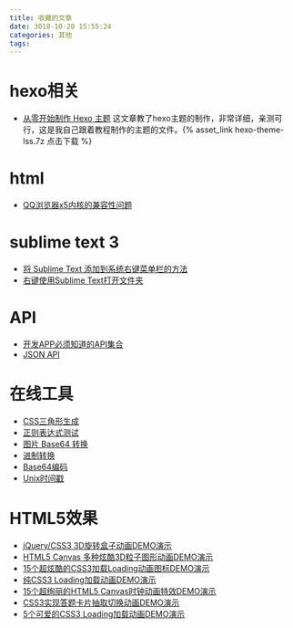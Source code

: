 ```yaml
---
title: 收藏的文章
date: 3018-10-20 15:55:24
categories: 其他
tags:
---
```


# hexo相关
- [从零开始制作 Hexo 主题](https://www.ahonn.me/2016/12/15/create-a-hexo-theme-from-scratch/)
这文章教了hexo主题的制作，非常详细，亲测可行，这是我自己跟着教程制作的主题的文件。{% asset_link hexo-theme-lss.7z 点击下载 %}

# html
- [QQ浏览器x5内核的兼容性问题](https://www.cnblogs.com/chentan/p/6297064.html
)

<!-- more -->

# sublime text 3
- [将 Sublime Text 添加到系统右键菜单栏的方法](https://blog.csdn.net/MariaGit/article/details/79016807)
- [右键使用Sublime Text打开文件夹](https://blog.csdn.net/vvfish119/article/details/78615570)

# API
- [开发APP必须知道的API集合](https://www.cnblogs.com/wikiki/p/7232388.html)
- [JSON API](https://www.sojson.com/api/semantic.html)

# 在线工具
- [CSS三角形生成](http://www.nicetool.net/embed/css_triangle_generator.html)
- [正则表达式测试](http://www.nicetool.net/embed/regex_test.html)
- [图片 Base64 转换](http://www.nicetool.net/embed/image_base64.html)
- [进制转换](http://www.nicetool.net/embed/hex.html)
- [Base64编码](http://www.nicetool.net/embed/base64.html)
- [Unix时间戳](http://www.nicetool.net/embed/timestamp.html)

# HTML5效果
- [jQuery/CSS3 3D旋转盒子动画DEMO演示](https://www.html5tricks.com/demo/jquery-css3-3d-image-box/index.html )
- [HTML5 Canvas 多种炫酷3D粒子图形动画DEMO演示](https://www.html5tricks.com/demo/html5-canvas-3d-pixel-graph/index.html)
- [15个超炫酷的CSS3加载Loading动画图标DEMO演示](https://www.html5tricks.com/demo/15-css3-loading-icon/index.html)
- [纯CSS3 Loading加载动画DEMO演示](https://www.html5tricks.com/demo/css3-loading-cool-styles/index.html)
- [15个超绚丽的HTML5 Canvas时钟动画特效DEMO演示](https://www.html5tricks.com/demo/html5-canvas-15-clock/index.html)
- [CSS3实现答题卡片抽取切换动画DEMO演示](https://www.html5tricks.com/demo/css3-card-siphon-slider/index.html)
- [5个可爱的CSS3 Loading加载动画DEMO演示](https://www.html5tricks.com/demo/5-pretty-css3-loading/index.html)